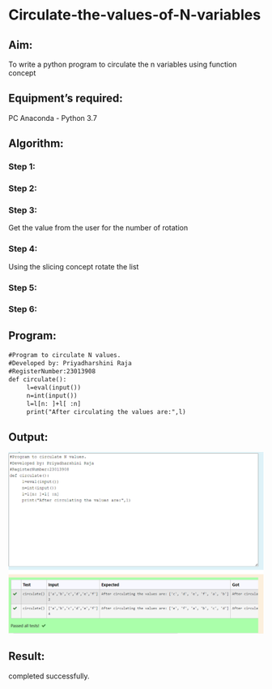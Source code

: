 # Circulate-the-values-of-N-variables
## Aim:
To write a python program to circulate the n variables using function concept
## Equipment’s required:
PC
Anaconda - Python 3.7
## Algorithm: 
### Step 1: 
### Step 2: 
### Step 3: 
Get the value from the user for the number of rotation
### Step 4: 
Using the slicing concept rotate the list

### Step 5: 
### Step 6: 
## Program:
```
#Program to circulate N values.
#Developed by: Priyadharshini Raja
#RegisterNumber:23013908
def circulate():
     l=eval(input())
     n=int(input())
     l=l[n: ]+l[ :n]
     print("After circulating the values are:",l)

```
## Output:
![OUTPUT](circulate_ss.png)

## Result:
completed successfully.